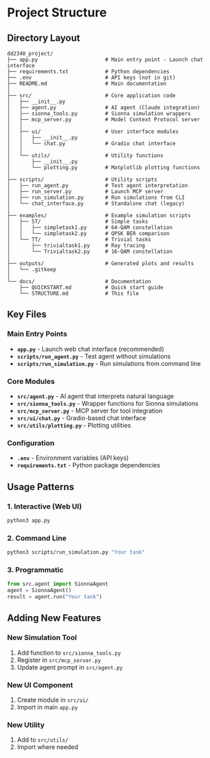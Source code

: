# Project Structure

## Directory Layout

```
dd2340_project/
├── app.py                      # Main entry point - Launch chat interface
├── requirements.txt            # Python dependencies
├── .env                        # API keys (not in git)
├── README.md                   # Main documentation
│
├── src/                        # Core application code
│   ├── __init__.py
│   ├── agent.py                # AI agent (Claude integration)
│   ├── sionna_tools.py         # Sionna simulation wrappers
│   ├── mcp_server.py           # Model Context Protocol server
│   │
│   ├── ui/                     # User interface modules
│   │   ├── __init__.py
│   │   └── chat.py             # Gradio chat interface
│   │
│   └── utils/                  # Utility functions
│       ├── __init__.py
│       └── plotting.py         # Matplotlib plotting functions
│
├── scripts/                    # Utility scripts
│   ├── run_agent.py            # Test agent interpretation
│   ├── run_server.py           # Launch MCP server
│   ├── run_simulation.py       # Run simulations from CLI
│   └── chat_interface.py       # Standalone chat (legacy)
│
├── examples/                   # Example simulation scripts
│   ├── ST/                     # Simple tasks
│   │   ├── simpletask1.py      # 64-QAM constellation
│   │   └── simpletask2.py      # QPSK BER comparison
│   └── TT/                     # Trivial tasks
│       ├── trivialtask1.py     # Ray tracing
│       └── Trivialtask2.py     # 16-QAM constellation
│
├── outputs/                    # Generated plots and results
│   └── .gitkeep
│
└── docs/                       # Documentation
    ├── QUICKSTART.md           # Quick start guide
    └── STRUCTURE.md            # This file
```

## Key Files

### Main Entry Points
- **`app.py`** - Launch web chat interface (recommended)
- **`scripts/run_agent.py`** - Test agent without simulations
- **`scripts/run_simulation.py`** - Run simulations from command line

### Core Modules
- **`src/agent.py`** - AI agent that interprets natural language
- **`src/sionna_tools.py`** - Wrapper functions for Sionna simulations
- **`src/mcp_server.py`** - MCP server for tool integration
- **`src/ui/chat.py`** - Gradio-based chat interface
- **`src/utils/plotting.py`** - Plotting utilities

### Configuration
- **`.env`** - Environment variables (API keys)
- **`requirements.txt`** - Python package dependencies

## Usage Patterns

### 1. Interactive (Web UI)
```bash
python3 app.py
```

### 2. Command Line
```bash
python3 scripts/run_simulation.py "Your task"
```

### 3. Programmatic
```python
from src.agent import SionnaAgent
agent = SionnaAgent()
result = agent.run("Your task")
```

## Adding New Features

### New Simulation Tool
1. Add function to `src/sionna_tools.py`
2. Register in `src/mcp_server.py`
3. Update agent prompt in `src/agent.py`

### New UI Component
1. Create module in `src/ui/`
2. Import in main `app.py`

### New Utility
1. Add to `src/utils/`
2. Import where needed

